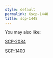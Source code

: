 ```yaml
---
style: default
permalink: Xscp-1448
title: scp-1448
---
```

You may also like:

[SCP-2084](http://scp-wiki.net/scp-2084)

[SCP-1400](http://scp-wiki.net/scp-1400)
